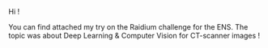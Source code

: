 Hi ! 

You can find attached my try on the Raidium challenge for the ENS. The topic was about Deep Learning & Computer Vision for CT-scanner images !

